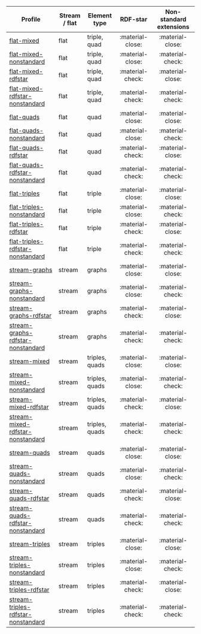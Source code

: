 Profile | Stream / flat | Element type | RDF-star | Non-standard extensions
--- | --- | --- | :-: | :-:
[flat-mixed](flat-mixed/dev) | flat | triple, quad | :material-close: | :material-close:
[flat-mixed-nonstandard](flat-mixed-nonstandard/dev) | flat | triple, quad | :material-close: | :material-check:
[flat-mixed-rdfstar](flat-mixed-rdfstar/dev) | flat | triple, quad | :material-check: | :material-close:
[flat-mixed-rdfstar-nonstandard](flat-mixed-rdfstar-nonstandard/dev) | flat | triple, quad | :material-check: | :material-check:
[flat-quads](flat-quads/dev) | flat | quad | :material-close: | :material-close:
[flat-quads-nonstandard](flat-quads-nonstandard/dev) | flat | quad | :material-close: | :material-check:
[flat-quads-rdfstar](flat-quads-rdfstar/dev) | flat | quad | :material-check: | :material-close:
[flat-quads-rdfstar-nonstandard](flat-quads-rdfstar-nonstandard/dev) | flat | quad | :material-check: | :material-check:
[flat-triples](flat-triples/dev) | flat | triple | :material-close: | :material-close:
[flat-triples-nonstandard](flat-triples-nonstandard/dev) | flat | triple | :material-close: | :material-check:
[flat-triples-rdfstar](flat-triples-rdfstar/dev) | flat | triple | :material-check: | :material-close:
[flat-triples-rdfstar-nonstandard](flat-triples-rdfstar-nonstandard/dev) | flat | triple | :material-check: | :material-check:
[stream-graphs](stream-graphs/dev) | stream | graphs | :material-close: | :material-close:
[stream-graphs-nonstandard](stream-graphs-nonstandard/dev) | stream | graphs | :material-close: | :material-check:
[stream-graphs-rdfstar](stream-graphs-rdfstar/dev) | stream | graphs | :material-check: | :material-close:
[stream-graphs-rdfstar-nonstandard](stream-graphs-rdfstar-nonstandard/dev) | stream | graphs | :material-check: | :material-check:
[stream-mixed](stream-mixed/dev) | stream | triples, quads | :material-close: | :material-close:
[stream-mixed-nonstandard](stream-mixed-nonstandard/dev) | stream | triples, quads | :material-close: | :material-check:
[stream-mixed-rdfstar](stream-mixed-rdfstar/dev) | stream | triples, quads | :material-check: | :material-close:
[stream-mixed-rdfstar-nonstandard](stream-mixed-rdfstar-nonstandard/dev) | stream | triples, quads | :material-check: | :material-check:
[stream-quads](stream-quads/dev) | stream | quads | :material-close: | :material-close:
[stream-quads-nonstandard](stream-quads-nonstandard/dev) | stream | quads | :material-close: | :material-check:
[stream-quads-rdfstar](stream-quads-rdfstar/dev) | stream | quads | :material-check: | :material-close:
[stream-quads-rdfstar-nonstandard](stream-quads-rdfstar-nonstandard/dev) | stream | quads | :material-check: | :material-check:
[stream-triples](stream-triples/dev) | stream | triples | :material-close: | :material-close:
[stream-triples-nonstandard](stream-triples-nonstandard/dev) | stream | triples | :material-close: | :material-check:
[stream-triples-rdfstar](stream-triples-rdfstar/dev) | stream | triples | :material-check: | :material-close:
[stream-triples-rdfstar-nonstandard](stream-triples-rdfstar-nonstandard/dev) | stream | triples | :material-check: | :material-check:
